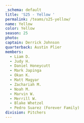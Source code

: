 ```yaml
---
_schema: default
title: 'S25 - Yellow '
permalink: /teams/s25-yellow/
name: Yellow
color: Yellow
season: 25
photo:
captain: Derrick Johnson
quarterback: Austin Plier
members:
  - Liam D.
  - Judy H.
  - Daniel Honeycutt
  - Mark Japinga
  - Okan K.
  - Matt Magyar
  - Zachariah M.
  - Noah M.
  - Marvin W.
  - Merrill W.
  - Blake Whetzel
  - Pedro Suarez (Forever Family)
division: Pitchers
---
```

